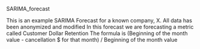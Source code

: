 SARIMA_forecast

This is an example SARIMA Forecast for a known company, X. All data has been anonymized and modified 
In this forecast we are forecasting a metric called Customer Dollar Retention
The formula is (Beginning of the month value - cancellation $ for that month) / Beginning of the month value 
